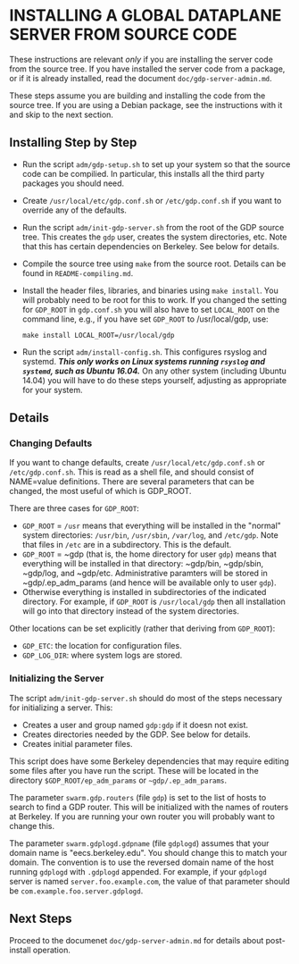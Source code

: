 <!-- Use
	pandoc -sS -o README-server-install.html README-server-install.md
to process this to HTML -->

INSTALLING A GLOBAL DATAPLANE SERVER FROM SOURCE CODE
=====================================================

These instructions are relevant *only* if you are installing the
server code from the source tree.  If you have installed the
server code from a package, or if it is already installed, read
the document `doc/gdp-server-admin.md`.

These steps assume you are building and installing the code from the
source tree.  If you are using a Debian package, see the instructions
with it and skip to the next section.

Installing Step by Step
-----------------------

  * Run the script `adm/gdp-setup.sh` to set up your system
    so that the source code can be compilied.  In particular,
	this installs all the third party packages you should need.
  * Create `/usr/local/etc/gdp.conf.sh` or `/etc/gdp.conf.sh`
    if you want to override any of the defaults.
  * Run the script `adm/init-gdp-server.sh` from the root of
    the GDP source tree.  This creates the `gdp` user, creates
	the system directories, etc.  Note that this has certain
	dependencies on Berkeley.  See below for details.
  * Compile the source tree using `make` from the source root.
    Details can be found in `README-compiling.md`.
  * Install the header files, libraries, and binaries using
    `make install`.  You will probably need to be root for
	this to work.  If you changed the setting for `GDP_ROOT`
	in `gdp.conf.sh` you will also have to set `LOCAL_ROOT`
	on the command line, e.g., if you have set `GDP_ROOT` to
	/usr/local/gdp, use:

		make install LOCAL_ROOT=/usr/local/gdp

  * Run the script `adm/install-config.sh`.  This configures
    rsyslog and systemd.  ***This only works on Linux systems
	running `rsyslog` and `systemd`, such as Ubuntu 16.04.***
	On any other system (including Ubuntu 14.04) you will have
	to do these steps yourself, adjusting as appropriate for
	your system.

Details
-------

### Changing Defaults

If you want to change defaults, create `/usr/local/etc/gdp.conf.sh`
or `/etc/gdp.conf.sh`.  This is read as a shell file, and should
consist of NAME=value definitions.  There are several parameters
that can be changed, the most useful of which is GDP_ROOT.

There are three cases for `GDP_ROOT`:

  * `GDP_ROOT` = `/usr` means that everything will be installed
    in the "normal" system directories: `/usr/bin`, `/usr/sbin`,
	`/var/log`, and `/etc/gdp`.  Note that files in `/etc` are in
	a subdirectory.  This is the default.
  * `GDP_ROOT` = ~gdp (that is, the home directory for user
    `gdp`) means that everything will be installed in that
	directory: ~gdp/bin, ~gdp/sbin, ~gdp/log, and ~gdp/etc.
	Administrative paramters will be stored in ~gdp/.ep_adm_params
	(and hence will be available only to user `gdp`).
  * Otherwise everything is installed in subdirectories of
    the indicated directory.  For example, if `GDP_ROOT` is
	`/usr/local/gdp` then all installation will go into that
	directory instead of the system directories.

Other locations can be set explicitly (rather that deriving from
`GDP_ROOT`):

  * `GDP_ETC`: the location for configuration files.
  * `GDP_LOG_DIR`: where system logs are stored.

### Initializing the Server

The script `adm/init-gdp-server.sh` should do most of the steps
necessary for initializing a server.  This:

  * Creates a user and group named `gdp:gdp` if it doesn not exist.
  * Creates directories needed by the GDP.  See below for details.
  * Creates initial parameter files.

This script does have some Berkeley dependencies that may require
editing some files after you have run the script.  These will
be located in the directory `$GDP_ROOT/ep_adm_params` or
`~gdp/.ep_adm_params`.

The parameter `swarm.gdp.routers` (file `gdp`) is set to the
list of hosts to search to find a GDP router.  This will be
initialized with the names of routers at Berkeley.  If you are
running your own router you will probably want to change this.

The parameter `swarm.gdplogd.gdpname` (file `gdplogd`) assumes
that your domain name is "eecs.berkeley.edu".  You should change
this to match your domain.  The convention is to use the
reversed domain name of the host running `gdplogd` with
`.gdplogd` appended.  For example, if your `gdplogd` server
is named `server.foo.example.com`, the value of that parameter
should be `com.example.foo.server.gdplogd`.

Next Steps
----------

Proceed to the documenet `doc/gdp-server-admin.md` for details about
post-install operation.

<!-- vim: set ai sw=4 sts=4 ts=4 : -->
